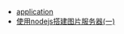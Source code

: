  - [application](http://www.vgot.net/test/image2base64.php)
 - [使用nodejs搭建图片服务器(一)](http://www.cnblogs.com/ahl5esoft/p/3769781.html)
